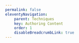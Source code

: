 ```yaml
---
permalink: false
eleventyNavigation:
    parent: Techniques
    key: Authoring Content
    order: 1
    disableBreadcrumbLink: true
---
```

